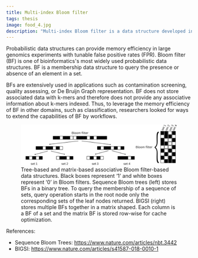 ```yaml
---
title: Multi-index Bloom filter
tags: thesis
image: food_4.jpg
description: "Multi-index Bloom filter is a data structure developed in my MSc research lab. Here I talk about its utilities and my work on it in bioinformatics domain."
---
```



Probabilistic data structures can provide memory efficiency in large genomics experiments with tunable false positive rates (FPR). Bloom filter (BF) is one of bioinformatics's most widely used probabilistic data structures. BF is a membership data structure to query the presence or absence of an element in a set.

BFs are extensively used in applications such as contamination screening, quality assessing, or De Bruijn Graph representation. BF does not store associated data with k-mers and therefore does not provide any associative information about k-mers indexed. Thus, to leverage the memory efficiency of BF in other domains, such as classification, researchers looked for ways to extend the capabilities of BF by workflows.


<figure>
  <img src="image_1.png" alt="" />
  <figcaption>Tree-based and matrix-based associative Bloom filter-based data structures. Black boxes represent ‘1’ and white boxes represent ‘0’ in Bloom filters. Sequence Bloom trees (left) stores BFs in a binary tree. To query the membership of a sequence of sets, query operation starts in the root node only the corresponding sets of the leaf nodes returned. BIGSI (right) stores multiple BFs together in a matrix shaped. Each column is a BF of a set and the matrix BF is stored row-wise for cache optimization. </figcaption>
</figure>

References:
- Sequence Bloom Trees: https://www.nature.com/articles/nbt.3442
- BIGSI: https://www.nature.com/articles/s41587-018-0010-1




